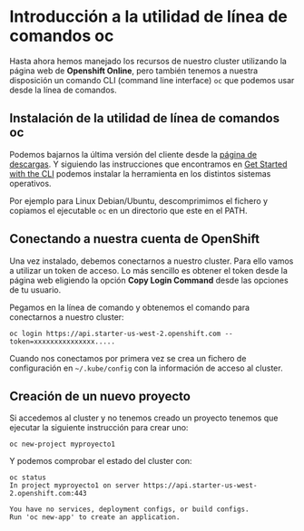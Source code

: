 # Introducción a la utilidad de línea de comandos oc

Hasta ahora hemos manejado los recursos de nuestro cluster utilizando la página web de **Openshift Online**, pero también tenemos a nuestra disposición un comando CLI (command line interface) `oc` que podemos usar desde la línea de comandos. 

## Instalación de la utilidad de línea de comandos oc

Podemos bajarnos la última versión del cliente desde la [página de descargas](https://github.com/openshift/origin/releases). Y siguiendo las instrucciones que encontramos en [Get Started with the CLI](https://docs.openshift.com/online/cli_reference/get_started_cli.html) podemos instalar la herramienta en los distintos sistemas operativos.

Por ejemplo para Linux Debian/Ubuntu, descomprimimos el fichero y copiamos el ejecutable `oc` en un directorio que este en el PATH.

## Conectando a nuestra cuenta de OpenShift

Una vez instalado, debemos conectarnos a nuestro cluster. Para ello vamos a utilizar un token de acceso. Lo más sencillo es obtener el token desde la página web eligiendo la opción **Copy Login Command** desde las opciones de tu usuario.

Pegamos en la línea de comando y obtenemos el comando para conectarnos a nuestro cluster:

    oc login https://api.starter-us-west-2.openshift.com --token=xxxxxxxxxxxxxxx.....

Cuando nos conectamos por primera vez se crea un fichero de configuración en `~/.kube/config` con la información de acceso al cluster.

## Creación de un nuevo proyecto

Si accedemos al cluster y no tenemos creado un proyecto tenemos que ejecutar la siguiente instrucción para crear uno:

    oc new-project myproyecto1

Y podemos comprobar el estado del cluster con:

    oc status
    In project myproyecto1 on server https://api.starter-us-west-2.openshift.com:443

    You have no services, deployment configs, or build configs.
    Run 'oc new-app' to create an application.

